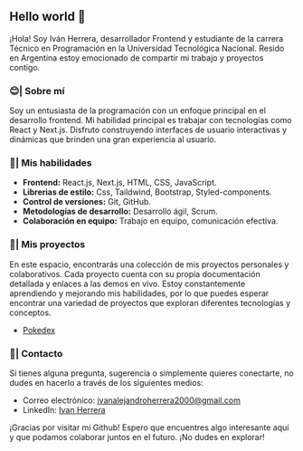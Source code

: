 ## Hello world 👋

¡Hola! Soy Iván Herrera, desarrollador Frontend y estudiante de la carrera Técnico en Programación en la Universidad Tecnológica Nacional. Resido en Argentina  estoy emocionado de compartir mi trabajo y proyectos contigo.

### 😊| Sobre mí

Soy un entusiasta de la programación con un enfoque principal en el desarrollo frontend. Mi habilidad principal es trabajar con tecnologías como React y Next.js. Disfruto construyendo interfaces de usuario interactivas y dinámicas que brinden una gran experiencia al usuario.

### 🎯| Mis habilidades

- **Frontend:** React.js, Next.js, HTML, CSS, JavaScript.
- **Librerias de estilo:** Css, Taildwind, Bootstrap, Styled-components.
- **Control de versiones:** Git, GitHub.
- **Metodologías de desarrollo:** Desarrollo ágil, Scrum.
- **Colaboración en equipo:** Trabajo en equipo, comunicación efectiva.

### 💼| Mis proyectos

En este espacio, encontrarás una colección de mis proyectos personales y colaborativos. Cada proyecto cuenta con su propia documentación detallada y enlaces a las demos en vivo. Estoy constantemente aprendiendo y mejorando mis habilidades, por lo que puedes esperar encontrar una variedad de proyectos que exploran diferentes tecnologías y conceptos.

- [Pokedex](https://github.com/ivanherreradev/pokedex)

### 📧| Contacto

Si tienes alguna pregunta, sugerencia o simplemente quieres conectarte, no dudes en hacerlo a través de los siguientes medios:

- Correo electrónico: [ivanalejandroherrera2000@gmail.com](mailto:ivanalejandroherrera2000@gmail.com)
- LinkedIn: [Ivan Herrera](https://www.linkedin.com/in/ivanherreradev/)

¡Gracias por visitar mi Github! Espero que encuentres algo interesante aquí y que podamos colaborar juntos en el futuro. ¡No dudes en explorar!
